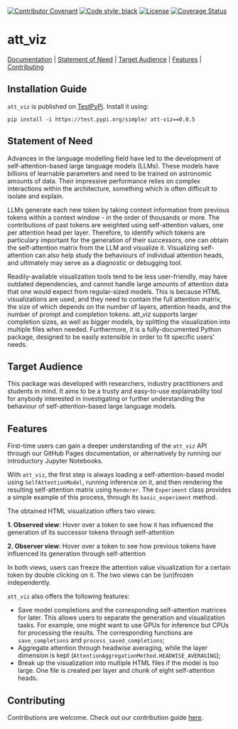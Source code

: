 [![Contributor Covenant](https://img.shields.io/badge/Contributor%20Covenant-2.1-4baaaa.svg)](CODE_OF_CONDUCT.md)
<a href="https://github.com/psf/black"><img alt="Code style: black" src="https://img.shields.io/badge/code%20style-black-000000.svg"></a>
[![License](https://img.shields.io/badge/License-Apache_2.0-blue.svg)](https://opensource.org/licenses/Apache-2.0)
[![Coverage Status](https://github.com/aindreias/att_viz/blob/main/reports/coverage/coverage_badge.svg)](https://github.com/aindreias/att_viz/blob/main/reports/coverage/html_report/index.html)

# att_viz

[Documentation](https://aindreias.github.io/att_viz/att_viz.html) | [Statement of Need](#statement-of-need)  |  [Target Audience](#target-audience)  |  [Features](#features)  |  [Contributing](#contributing)

## Installation Guide

`att_viz` is published on [TestPyPi](https://test.pypi.org/project/att-viz/0.0.5/). Install it using:

`pip install -i https://test.pypi.org/simple/ att-viz==0.0.5`

## Statement of Need

Advances in the language modelling field have led to the development of self-attention-based large language models (LLMs). These models have billions of learnable parameters and need to be trained on astronomic amounts of data. Their impressive performance relies on complex interactions within the architecture, something which is often difficult to isolate and explain.

LLMs generate each new token by taking context information from previous tokens within a context window - in the order of thousands or more. The contributions of past tokens are weighted using self-attention values, one per attention head per layer. Therefore, to identify which tokens are particulary important for the generation of their successors, one can obtain the self-attention matrix from the LLM and visualize it. Visualizing self-attention can also help study the behaviours of individual attention heads, and ultimately may serve as a diagnostic or debugging tool.

Readily-available visualization tools tend to be less user-friendly, may have outdated dependencies, and cannot handle large amounts of attention data that one would expect from regular-sized models. This is because HTML visualizations are used, and they need to contain the full attention matrix, the size of which depends on the number of layers, attention heads, and the number of prompt and completion tokens. att_viz supports larger completion sizes, as well as bigger models, by splitting the visualization into multiple files when needed. Furthermore, it is a fully-documented Python package, designed to be easily extensible in order to fit specific users' needs.

## Target Audience

This package was developed with researchers, industry practitioners and students in mind. It aims to be a trusty and easy-to-use explainability tool for anybody interested in investigating or further understanding the behaviour of self-attention-based large language models.

## Features

First-time users can gain a deeper understanding of the `att_viz` API through our GitHub Pages documentation, or alternatively by running our introductory Jupyter Notebooks.

With `att_viz`, the first step is always loading a self-attention-based model using `SelfAttentionModel`, running inference on it, and then rendering the resulting self-attention matrix using `Renderer`. The `Experiment` class provides a simple example of this process, through its `basic_experiment` method.

The obtained HTML visualization offers two views:

**1. Observed view**: Hover over a token to see how it has influenced the generation of its successor tokens through self-attention

**2. Observer view**: Hover over a token to see how previous tokens have influenced its generation through self-attention

In both views, users can freeze the attention value visualization for a certain token by double clicking on it. The two views can be (un)frozen independently.

`att_viz` also offers the following features:
- Save model completions and the corresponding self-attention matrices for later. This allows users to separate the generation and visualization tasks. For example, one might want to use GPUs for inference but CPUs for processing the results. The corresponding functions are `save_completions` and `process_saved_completions`;
- Aggregate attention through headwise averaging, while the layer dimension is kept (`AttentionAggregationMethod.HEADWISE_AVERAGING`);
- Break up the visualization into multiple HTML files if the model is too large. One file is created per layer and chunk of eight self-attention heads.

## Contributing

Contributions are welcome. Check out our contribution guide [here](CONTRIBUTING.md).
